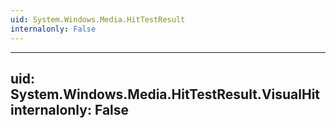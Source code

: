 ```yaml
---
uid: System.Windows.Media.HitTestResult
internalonly: False
---
```


---
uid: System.Windows.Media.HitTestResult.VisualHit
internalonly: False
---
